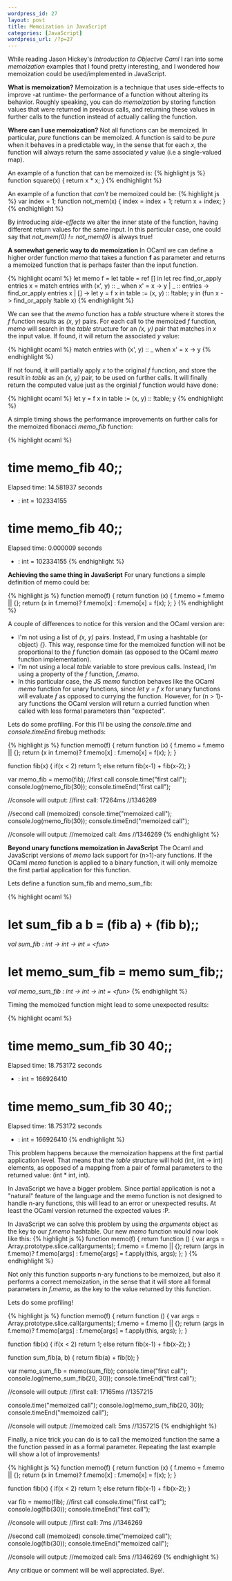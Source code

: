 ```yaml
--- 
wordpress_id: 27
layout: post
title: Memoization in JavaScript
categories: [JavaScript]
wordpress_url: /?p=27
---
```

While reading Jason Hickey's <em>Introduction to Objectve Caml</em> I ran into some <em>memoization</em> examples that I found pretty interesting, and I wondered how memoization could be used/implemented in JavaScript.

<b>What is memoization?</b>
Memoization is a technique that uses side-effects to improve -at runtime- the performance of a function without altering its behavior. Roughly speaking, you can do <em>memoization</em> by storing function values that were returned in previous calls, and returning these values in further calls to the function instead of actually calling the function.

<b>Where can I use memoization?</b>
Not all functions can be memoized. In particular, <em>pure</em> functions can be memoized.
A function is said to be <em>pure</em> when it behaves in a predictable way, in the sense that for each <em>x</em>, the function will always return the same associated <em>y</em> value (i.e a single-valued map).

An example of a function that can be memoized is:
{% highlight js %}
function square(x) {
     return x * x;
}
{% endhighlight %}

An example of a function that <em>can't</em> be memoized could be:
{% highlight js %}
var index = 1;
function not_mem(x) {
     index = index + 1;
     return x + index;
}
{% endhighlight %}

By introducing <em>side-effects</em> we alter the inner state of the function, having different return values for the same input. In this particular case, one could say that <em>not_mem(0) != not_mem(0)</em> is always true!

<b>A somewhat generic way to do memoization</b>
In OCaml we can define a higher order function <em>memo</em> that takes a function <b>f</b> as parameter and returns a memoized function that is perhaps faster than the input function.

{% highlight ocaml %}
   let memo f =
      let table = ref [] in
      let rec find_or_apply entries x =
         match entries with
            (x', y) :: _ when x' = x -> y
          | _ :: entries -> find_or_apply entries x
          | [] ->
             let y = f x in
             table := (x, y) :: !table;
             y
      in
      (fun x -> find_or_apply !table x)
{% endhighlight %}

We can see that the <em>memo</em> function has a <em>table</em> structure where it stores the <em>f</em> function results as <em>(x, y)</em> pairs. For each call to the memoized <em>f</em> function, <em>memo</em> will search in the <em>table</em> structure for an <em>(x, y)</em> pair that matches in <em>x</em> the input value. If found, it will return the associated <em>y</em> value:

{% highlight ocaml %}
         match entries with
            (x', y) :: _ when x' = x -> y
{% endhighlight %}

If not found, it will partially apply <em>x</em> to the original <em>f</em> function, and store the result in <em>table</em> as an <em>(x, y)</em> pair, to be used on further calls. It will finally return the computed value just as the orginial <em>f</em> function would have done:

{% highlight ocaml %}
             let y = f x in
             table := (x, y) :: !table;
             y
{% endhighlight %}

A simple timing shows the performance improvements on further calls for the memoized fibonacci <em>memo_fib</em> function:

{% highlight ocaml %}
#  time memo_fib 40;;
Elapsed time: 14.581937 seconds
- : int = 102334155
# time memo_fib 40;;
Elapsed time: 0.000009 seconds
- : int = 102334155
{% endhighlight %}


<b>Achieving the same thing in JavaScript</b>
For unary functions a simple definition of memo could be:

{% highlight js %}
function memo(f) {
  return function (x) {
      f.memo = f.memo || {};
      return (x in f.memo)? f.memo[x] : f.memo[x] = f(x); 
  }; 
}
{% endhighlight %}

A couple of differences to notice for this version and the OCaml version are:

<ul>
<li>
I'm not using a list of <em>(x, y)</em> pairs. Instead, I'm using a hashtable (or object) <em>{}</em>. This way, response time for the memoized function will not be proportional to the <em>f</em> function domain (as opposed to the OCaml <em>memo</em> function implementation).
</li>
<li>
I'm not using a local <em>table</em> variable to store previous calls. Instead, I'm using a property of the <em>f</em> function, <em>f.memo</em>.
</li>
<li>
In this particular case, the JS <em>memo</em> function behaves like the OCaml <em>memo</em> function for unary functions, since <em>let y = f x</em> for unary functions will evaluate <em>f</em> as opposed to currying the function. However, for (n > 1)-ary functions the OCaml version will return a curried function when called with less formal parameters than "expected".
</li>
</ul>

Lets do some profiling. For this I'll be using the <em>console.time</em> and <em>console.timeEnd</em> firebug methods:

{% highlight js %}
function memo(f) {
  return function (x) {
      f.memo = f.memo || {};
      return (x in f.memo)? f.memo[x] : f.memo[x] = f(x); 
  }; 
}

function fib(x) {
    if(x < 2) return 1; else return fib(x-1) + fib(x-2);
}

var memo_fib = memo(fib);
//first call
console.time("first call");
console.log(memo_fib(30));
console.timeEnd("first call");

//console will output:
//first call: 17264ms
//1346269

//second call (memoized)
console.time("memoized call");
console.log(memo_fib(30));
console.timeEnd("memoized call");

//console will output:
//memoized call: 4ms
//1346269
{% endhighlight %}

<b>Beyond unary functions memoization in JavaScript</b>
The Ocaml and JavaScript versions of <em>memo</em> lack support for (n>1)-ary functions.
If the OCaml <em>memo</em> function is applied to a binary function, it will only memoize the first partial application for this function.

Lets define a function sum_fib and memo_sum_fib:

{% highlight ocaml %}
# let sum_fib a b = (fib a) + (fib b);;
<em>val sum_fib : int -> int -> int = &lt;fun></em>
# let memo_sum_fib = memo sum_fib;;
<em>val memo_sum_fib : int -> int -> int = &lt;fun></em>
{% endhighlight %}

Timing the memoized function might lead to some unexpected results:

{% highlight ocaml %}
# time memo_sum_fib 30 40;;
Elapsed time: 18.753172 seconds
- : int = 166926410
# time memo_sum_fib 30 40;;
Elapsed time: 18.753172 seconds
- : int = 166926410
{% endhighlight %}

This problem happens because the memoization happens at the first partial application level. That means that the <em>table</em> structure will hold (int, int -> int) elements, as opposed of a mapping from a pair of formal parameters to the returned value: (int * int, int).

In JavaScript we have a bigger problem. Since partial application is not a "natural" feature of the language and the memo function is not designed to handle n-ary functions, this will lead to an error or unexpected results. At least the OCaml version returned the expected values :P. 

In JavaScript we can solve this problem by using the <em>arguments</em> object as the key to our <em>f.memo</em> hashtable. Our new <em>memo</em> function would now look like this:
{% highlight js %}
function memo(f) {
  return function () {
      var args = Array.prototype.slice.call(arguments);
      f.memo = f.memo || {};
      return (args in f.memo)? f.memo[args] : 
                     f.memo[args] = f.apply(this, args); 
  }; 
}
{% endhighlight %}

Not only this function supports n-ary functions to be memoized, but also it performs a correct memoization, in the sense that it will store all formal parameters in <em>f.memo</em>, as the key to the value returned by this function. 

Lets do some profiling!

{% highlight js %}
function memo(f) {
  return function () {
      var args = Array.prototype.slice.call(arguments);
      f.memo = f.memo || {};
      return (args in f.memo)? f.memo[args] :
                     f.memo[args] = f.apply(this, args);
  };
}

function fib(x) {
    if(x < 2) return 1; else return fib(x-1) + fib(x-2);
}

function sum_fib(a, b) {
    return fib(a) + fib(b);
}

var memo_sum_fib = memo(sum_fib);
console.time("first call");
console.log(memo_sum_fib(20, 30));
console.timeEnd("first call");

//console will output:
//first call: 17165ms
//1357215

console.time("memoized call");
console.log(memo_sum_fib(20, 30));
console.timeEnd("memoized call");

//console will output:
//memoized call: 5ms
//1357215
{% endhighlight %}

Finally, a nice trick you can do is to call the memoized function the same a the function passed in as a formal parameter. Repeating the last example will show a lot of improvements!

{% highlight js %}
function memo(f) {
  return function (x) {
      f.memo = f.memo || {};
      return (x in f.memo)? f.memo[x] : f.memo[x] = f(x);
  };
}

function fib(x) {
    if(x < 2) return 1; else return fib(x-1) + fib(x-2);
}

var fib = memo(fib);
//first call
console.time("first call");
console.log(fib(30));
console.timeEnd("first call");

//console will output:
//first call: 7ms
//1346269

//second call (memoized)
console.time("memoized call");
console.log(fib(30));
console.timeEnd("memoized call");

//console will output:
//memoized call: 5ms
//1346269
{% endhighlight %}


Any critique or comment will be well appreciated.
Bye!.
